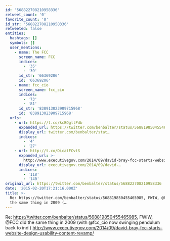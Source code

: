 ```yaml
---
id: '568822708210958336'
retweet_count: '0'
favorite_count: '0'
id_str: '568822708210958336'
retweeted: false
entities:
  hashtags: []
  symbols: []
  user_mentions:
    - name: The FCC
      screen_name: FCC
      indices:
        - '35'
        - '39'
      id_str: '66369206'
      id: '66369206'
    - name: fcc_cio
      screen_name: fcc_cio
      indices:
        - '73'
        - '81'
      id_str: '838913023909715968'
      id: '838913023909715968'
  urls:
    - url: https://t.co/kcBQgllPdb
      expanded_url: https://twitter.com/benbalter/status/568819850455465985
      display_url: twitter.com/benbalter/stat…
      indices:
        - '4'
        - '27'
    - url: http://t.co/DicatFCvtS
      expanded_url: >-
        http://www.executivegov.com/2014/09/david-bray-fcc-starts-website-design-usability-content-revamp/
      display_url: executivegov.com/2014/09/david-…
      indices:
        - '118'
        - '140'
original_url: https://twitter.com/benbalter/status/568822708210958336
date: '2015-02-20T17:21:16.000Z'
title: >-
  Re: https://twitter.com/benbalter/status/568819850455465985, FWIW, @FCC did
  the same thing in 2009 (…
---
```


Re: https://twitter.com/benbalter/status/568819850455465985, FWIW, @FCC did the same thing in 2009 (with @fcc_cio now swinging pendulum back to ind.) http://www.executivegov.com/2014/09/david-bray-fcc-starts-website-design-usability-content-revamp/